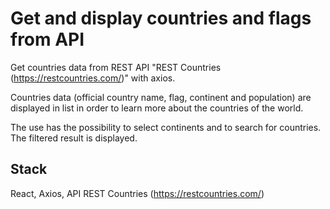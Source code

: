 # Get and display countries and flags from API

Get countries data from REST API "REST Countries (https://restcountries.com/)" with axios.

Countries data (official country name, flag, continent and population) are displayed in list in order to learn more about the countries of the world.

The use has the possibility to select continents and to search for countries. The filtered result is displayed.

## Stack

React, Axios, API REST Countries (https://restcountries.com/)
